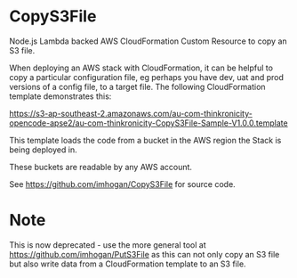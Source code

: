 # CopyS3File

Node.js Lambda backed AWS CloudFormation Custom Resource to copy an S3 file.

When deploying an AWS stack with CloudFormation, it can be helpful to copy a particular configuration file, eg perhaps you have
dev, uat and prod versions of a config file, to a target file. The following CloudFormation template demonstrates this:
  
  https://s3-ap-southeast-2.amazonaws.com/au-com-thinkronicity-opencode-apse2/au-com-thinkronicity-CopyS3File-Sample-V1.0.0.template
  
  This template loads the code from a bucket in the AWS region the Stack is being deployed in. 
  
  These buckets are readable by any AWS account.
  
  See https://github.com/imhogan/CopyS3File for source code.
  
# Note

This is now deprecated - use the more general tool at https://github.com/imhogan/PutS3File as this can not only copy an S3 file but also
write data from a CloudFormation template to an S3 file.
 
